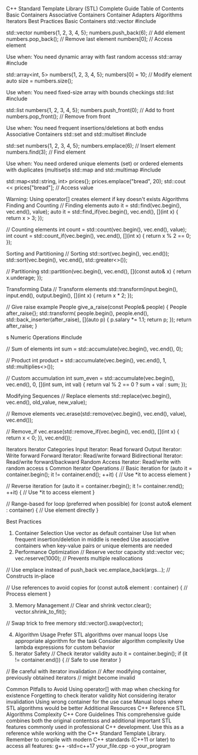 C++ Standard Template Library (STL) Complete Guide
Table of Contents
Basic Containers
Associative Containers
Container Adapters
Algorithms
Iterators
Best Practices
Basic Containers
std::vector
#include <vector>

std::vector numbers{1, 2, 3, 4, 5};
numbers.push_back(6);    // Add element
numbers.pop_back();      // Remove last element
numbers[0];              // Access element

Use when: You need dynamic array with fast random accesss
std::array
#include <array>

std::array<int, 5> numbers{1, 2, 3, 4, 5};
numbers[0] = 10;         // Modify element
auto size = numbers.size();

Use when: You need fixed-size array with bounds checkings
std::list
#include <list>

std::list numbers{1, 2, 3, 4, 5};
numbers.push_front(0);   // Add to front
numbers.pop_front();     // Remove from front

Use when: You need frequent insertions/deletions at both endss
Associative Containers
std::set and std::multiset
#include <set>

std::set<int> numbers{1, 2, 3, 4, 5};
numbers.emplace(6);      // Insert element
numbers.find(3);         // Find element

Use when: You need ordered unique elements (set) or ordered elements with duplicates (multiset)s
std::map and std::multimap
#include <map>

std::map<std::string, int> prices{};
prices.emplace("bread", 20);
std::cout << prices["bread"];  // Access value

Warning: Using operator[] creates element if key doesn't exists
Algorithms
Finding and Counting
// Finding elements
auto it = std::find(vec.begin(), vec.end(), value);
auto it = std::find_if(vec.begin(), vec.end(), 
    [](int x) { return x > 3; });

// Counting elements
int count = std::count(vec.begin(), vec.end(), value);
int count = std::count_if(vec.begin(), vec.end(),
    [](int x) { return x % 2 == 0; });

Sorting and Partitioning
// Sorting
std::sort(vec.begin(), vec.end());
std::sort(vec.begin(), vec.end(), std::greater<>());

// Partitioning
std::partition(vec.begin(), vec.end(),
    [](const auto& x) { return x.underage; });

Transforming Data
// Transform elements
std::transform(input.begin(), input.end(),
    output.begin(),
    [](int x) { return x * 2; });

// Give raise example
People give_a_raise(const People& people) {
    People after_raise{};
    std::transform(
        people.begin(),
        people.end(),
        std::back_inserter(after_raise),
        [](auto p) { 
            p.salary *= 1.1; 
            return p; 
        });
    return after_raise;
}

s
Numeric Operations
#include <numeric>

// Sum of elements
int sum = std::accumulate(vec.begin(), vec.end(), 0);

// Product
int product = std::accumulate(vec.begin(), vec.end(), 1,
    std::multiplies<>());

// Custom accumulation
int sum_even = std::accumulate(vec.begin(), vec.end(), 0,
    [](int sum, int val) {
        return val % 2 == 0 ? sum + val : sum;
    });

Modifying Sequences
// Replace elements
std::replace(vec.begin(), vec.end(), old_value, new_value);

// Remove elements
vec.erase(std::remove(vec.begin(), vec.end(), value), vec.end());

// Remove_if
vec.erase(std::remove_if(vec.begin(), vec.end(),
    [](int x) { return x < 0; }), vec.end());

Iterators
Iterator Categories
Input Iterator: Read forward
Output Iterator: Write forward
Forward Iterator: Read/write forward
Bidirectional Iterator: Read/write forward/backward
Random Access Iterator: Read/write with random access s
Common Iterator Operations
// Basic iteration
for (auto it = container.begin(); it != container.end(); ++it) {
    // Use *it to access element
}

// Reverse iteration
for (auto it = container.rbegin(); it != container.rend(); ++it) {
    // Use *it to access element
}

// Range-based for loop (preferred when possible)
for (const auto& element : container) {
    // Use element directly
}

Best Practices
1. Container Selection
Use vector as default container
Use list when frequent insertion/deletion in middle is needed
Use associative containers when key-value pairs or unique elements are needed
2. Performance Optimization
// Reserve vector capacity
std::vector<int> vec;
vec.reserve(1000);  // Prevents multiple reallocations

// Use emplace instead of push_back
vec.emplace_back(args...);  // Constructs in-place

// Use references to avoid copies
for (const auto& element : container) {
    // Process element
}

3. Memory Management
// Clear and shrink
vector.clear();
vector.shrink_to_fit();

// Swap trick to free memory
std::vector<int>().swap(vector);

4. Algorithm Usage
Prefer STL algorithms over manual loops
Use appropriate algorithm for the task
Consider algorithm complexity
Use lambda expressions for custom behavior
5. Iterator Safety
// Check iterator validity
auto it = container.begin();
if (it != container.end()) {
    // Safe to use iterator
}

// Be careful with iterator invalidation
// After modifying container, previously obtained iterators
// might become invalid

Common Pitfalls to Avoid
Using operator[] with map when checking for existence
Forgetting to check iterator validity
Not considering iterator invalidation
Using wrong container for the use case
Manual loops where STL algorithms would be better
Additional Resources
C++ Reference
STL Algorithms Complexity
C++ Core Guidelines
This comprehensive guide combines both the original contentsss and additional important STL features commonly used in professional C++ development. Use this as a reference while working with the C++ Standard Template Library. Remember to compile with modern C++ standards (C++11 or later) to access all features:
g++ -std=c++17 your_file.cpp -o your_program
